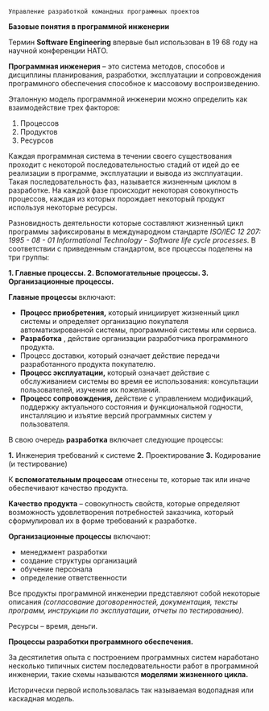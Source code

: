 ```
Управление разработкой командных программных проектов
```
**Базовые понятия в программной инженерии**

Термин **Software Engineering** впервые был использован в 19 68 году на научной конференции
НАТО.

**Программная инженерия** – это система методов, способов и дисциплины планирования,
разработки, эксплуатации и сопровождения программного обеспечения способное к массовому
воспроизведению.

Эталонную модель программной инженерии можно определить как взаимодействие трех
факторов:

1. Процессов
2. Продуктов
3. Ресурсов

Каждая программная система в течении своего существования проходит с некоторой
последовательностью стадий от идей до ее реализации в программе, эксплуатации и вывода из
эксплуатации. Такая последовательность фаз, называется жизненным циклом в разработке. На
каждой фазе происходит некоторая совокупность процессов, каждая из которых порождает
некоторый продукт используя некоторые ресурсы.

Разновидность деятельности которые составляют жизненный цикл программы зафиксированы в
международном стандарте _ISO/IEC 12 207: 1995 - 08 - 01 Informational Technology - Software life cycle
processes_. В соответствии с приведенным стандартом, все процессы поделены на три группы:

**1. Главные процессы.
2. Вспомогательные процессы.
3. Организационные процессы.**

**Главные процессы** включают:

- **Процесс приобретения,** который инициирует жизненный цикл системы и определяет
    организацию покупателя автоматизированной системы, программной системы или
    сервиса.
- **Разработка** , действие организации разработчика программного продукта.
- Процесс доставки, который означает действие передачи разработанного продукта
    покупателю.
- **Процесс эксплуатации,** который означает действие с обслуживанием системы во время ее
    использования: консультации пользователей, изучение их пожеланий.
- **Процесс сопровождения,** действие с управлением модификаций, поддержку актуального
    состояния и функциональной годности, инсталляцию и изъятие версий программных
    систем у пользователя.

В свою очередь **разработка** включает следующие процессы:

**1.** Инженерия требований к системе
**2.** Проектирование
**3.** Кодирование (и тестирование)

К **вспомогательным процессам** отнесены те, которые так или иначе обеспечивают качество
продукта.


**Качество продукта** – совокупность свойств, которые определяют возможность удовлетворения
потребностей заказчика, который сформулировал их в форме требований к разработке.

**Организационные процессы** включают:

- менеджмент разработки
- создание структуры организаций
- обучение персонала
- определение ответственности

Все продукты программной инженерии представляют собой некоторые описания _(согласование
договоренностей, документация, тексты программ, инструкции по эксплуатации, отчеты по
тестированию)._

Ресурсы – время, деньги.

**Процессы разработки программного обеспечения.**

За десятилетия опыта с построением программных систем наработано несколько типичных систем
последовательности работ в программной инженерии, такие схемы называются **моделями
жизненного цикла.**

Исторически первой использовалась так называемая водопадная или каскадная модель.



